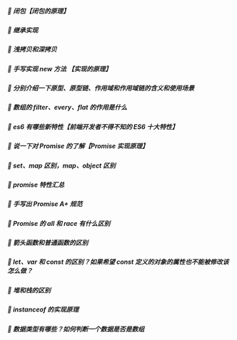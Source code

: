 ##### :small_blue_diamond: 闭包【闭包的原理】

##### :small_blue_diamond: 继承实现

##### :small_blue_diamond: 浅拷贝和深拷贝

##### :small_blue_diamond: 手写实现 new 方法 【实现的原理】

##### :small_blue_diamond: 分别介绍一下原型、原型链、作用域和作用域链的含义和使用场景

##### :small_blue_diamond: 数组的 filter、every、flat 的作用是什么

##### :small_blue_diamond: es6 有哪些新特性【前端开发者不得不知的 ES6 十大特性】

##### :small_blue_diamond: 说一下对 Promise 的了解【Promise 实现原理】

##### :small_blue_diamond: set、map 区别，map、object 区别

##### :small_blue_diamond: promise 特性汇总

##### :small_blue_diamond: 手写出 Promise A+ 规范

##### :small_blue_diamond: Promise 的 all 和 race 有什么区别

##### :small_blue_diamond: 箭头函数和普通函数的区别

##### :small_blue_diamond: let、var 和 const 的区别？如果希望 const 定义的对象的属性也不能被修改该怎么做？

##### :small_blue_diamond: 堆和栈的区别

##### :small_blue_diamond: instanceof 的实现原理

##### :small_blue_diamond: 数据类型有哪些？如何判断一个数据是否是数组
